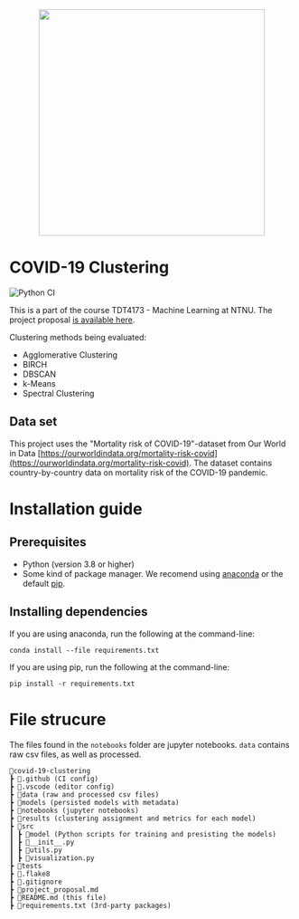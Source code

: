 <div align="center">
    <img width="400" src="https://innsida.ntnu.no/documents/10157/2546401449/ntnu_hoeyde_eng.png/9130ea3c-828a-497e-b469-df0c54e16bb5?t=1578568440350" />
</div>

# COVID-19 Clustering

![Python CI](https://github.com/batherk/covid-19-clustering/workflows/Python%20CI/badge.svg)

This is a part of the course TDT4173 - Machine Learning at NTNU. The project proposal [is available here](project_proposal.md).

Clustering methods being evaluated:

- Agglomerative Clustering
- BIRCH
- DBSCAN
- k-Means
- Spectral Clustering

## Data set

This project uses the "Mortality risk of COVID-19"-dataset from Our World in Data
[https://ourworldindata.org/mortality-risk-covid](https://ourworldindata.org/mortality-risk-covid). The dataset contains
country-by-country data on mortality risk of the COVID-19 pandemic.

# Installation guide

## Prerequisites

- Python (version 3.8 or higher)
- Some kind of package manager. We recomend using [anaconda](https://www.anaconda.com/products/individual) or the default [pip](https://pip.pypa.io/en/stable/).

## Installing dependencies

If you are using anaconda, run the following at the command-line:

```
conda install --file requirements.txt
```

If you are using pip, run the following at the command-line:

```
pip install -r requirements.txt
```

# File strucure

The files found in the `notebooks` folder are jupyter notebooks.
`data` contains raw csv files, as well as processed.

```
📂covid-19-clustering
┣ 📁.github (CI config)
┣ 📁.vscode (editor config)
┣ 📁data (raw and processed csv files)
┣ 📁models (persisted models with metadata)
┣ 📁notebooks (jupyter notebooks)
┣ 📁results (clustering assignment and metrics for each model)
┣ 📁src
┃ ┣ 📂model (Python scripts for training and presisting the models)
┃ ┣ 📜__init__.py
┃ ┣ 📜utils.py
┃ ┣ 📜visualization.py
┣ 📁tests
┣ 📜.flake8
┣ 📜.gitignore
┣ 📜project_proposal.md
┣ 📜README.md (this file)
┣ 📜requirements.txt (3rd-party packages)
```
